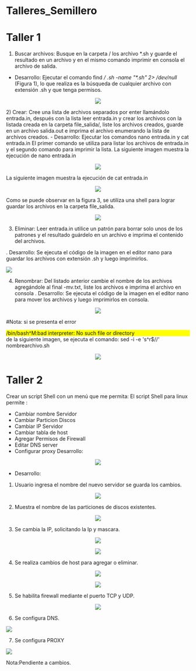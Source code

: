 # Talleres_Semillero
# Taller 1
 1) Buscar archivos: Busque en la carpeta / los archivo *.sh y guarde el resultado en un
archivo y en el mismo comando imprimir en consola el archivo de salida.
 - Desarrollo: Ejecutar el comando find _/ .sh -name "*.sh" 2> /dev/null_ (Figura 1), lo que realiza es la búsqueda de cualquier archivo con extensión .sh y que tenga permisos. 
<p align="center">
<img src="https://github.com/NorelyJ/Talleres_Semillero/blob/f1e9ea54187317e3e95cd7795cb855976fd9b284/Taller1_SO/Taller1.SO.PNG" >
</p>
 2) Crear: Cree una lista de archivos separados por enter llamándolo entrada.in,
después con la lista leer entrada.in y crear los archivos con la listada
creada en la carpeta file_salida/, liste los archivos creados, guarde en un
archivo salida.out e imprima el archivo enumerando la lista de archivos
creados.
- Desarrollo: Ejecutar los comandos nano entrada.in y cat entrada.in
El primer comando se utiliza para listar los archivos de entrada.in y el segundo comando para imprimir la lista.
La siguiente imagen muestra la ejecución de nano entrada.in
<p align="center">
<img src="https://github.com/NorelyJ/Talleres_Semillero/blob/f1e9ea54187317e3e95cd7795cb855976fd9b284/Taller1_SO/Taller1.1.SO.PNG" >
</p>
La siguiente imagen muestra la ejecución de cat entrada.in
<p align="center">
<img src="https://github.com/NorelyJ/Talleres_Semillero/blob/f1e9ea54187317e3e95cd7795cb855976fd9b284/Taller1_SO/Taller1.2.SO.PNG">
</p>

Como se puede observar en la figura 3, se utiliza una shell para lograr guardar los archivos en la carpeta file_salida.
<p align="center">
<img src="https://github.com/NorelyJ/Talleres_Semillero/blob/f1e9ea54187317e3e95cd7795cb855976fd9b284/Taller1_SO/Taller1.3.SO.PNG" >
</p>

 
 3) Eliminar: Leer entrada.in utilice un patrón para borrar solo unos de los patrones y
el resultado guárdelo en un archivo e imprima el contenido del archivos.

. Desarrollo: Se ejecuta el código de la imagen en el editor nano para guardar los archivos con extensión .sh y luego imprimirlos. 

<img src="https://github.com/NorelyJ/Talleres_Semillero/blob/27e44aa3772018a396628cc3b472b5215d20d3ae/Taller1_SO/Taller1_Eliminarsh.PNG" >



 4) Renombrar: Del listado anterior cambie el nombre de los archivos agregándole al
final -mv.txt, liste los archivos e imprima el archivo en consola
. Desarrollo: Se ejecuta el código de la imagen en el editor nano para mover los archivos y luego imprimirlos en consola.

<p align="center">
<img src="https://github.com/NorelyJ/Talleres_Semillero/blob/27e44aa3772018a396628cc3b472b5215d20d3ae/Taller1_SO/mv_taller1.PNG" >
</p>

#Nota: si se presenta el error <div style="background-color:#FFFF00"> /bin/bash^M:bad interpreter: No such file or directory</div> de la siguiente imagen, se ejecuta el comando: sed -i -e 's^r$//' nombrearchivo.sh
<p align="center">
<img src="https://github.com/NorelyJ/Talleres_Semillero/blob/27e44aa3772018a396628cc3b472b5215d20d3ae/Taller1_SO/Falla_Taller1.PNG " >
</p>

# Taller 2
Crear un script Shell con un menú que me permita:
El script Shell para linux permite :
- Cambiar nombre Servidor
- Cambiar Particion Discos
- Cambiar IP Servidor
- Cambiar tabla de host
- Agregar Permisos de Firewall
- Editar DNS server
- Configurar proxy
Desarrollo:

<p align="center">
<img src="https://github.com/NorelyJ/Talleres_Semillero/blob/ae1c7fe327b2a0586ffb20e00132e5ee5ea37792/Taller2_SO/Menu.PNG " >
</p>

- Desarrollo: 
1) Usuario ingresa el nombre del nuevo servidor se guarda los cambios.

<p align="center">
<img src="https://github.com/NorelyJ/Talleres_Semillero/blob/ae1c7fe327b2a0586ffb20e00132e5ee5ea37792/Taller2_SO/1.Nombre_Servidor.PNG">
</p>

2) Muestra el nombre de las particiones de discos existentes.

<p align="center">
<img src=" https://github.com/NorelyJ/Talleres_Semillero/blob/cfa2265f3729c563e46bb6c752c2d714100923b7/Taller2_SO/2.Particion.PNG">
</p>

3) Se cambia la IP, solicitando la Ip y mascara.

<p align="center">
<img src="https://github.com/NorelyJ/Talleres_Semillero/blob/ae1c7fe327b2a0586ffb20e00132e5ee5ea37792/Taller2_SO/3.Ip_a.PNG">
</p>

<p align="center">
<img src="https://github.com/NorelyJ/Talleres_Semillero/blob/ae1c7fe327b2a0586ffb20e00132e5ee5ea37792/Taller2_SO/3.Ip_b.PNG">
</p>

4) Se realiza cambios de host para agregar o eliminar.

<p align="center">
<img src="https://github.com/NorelyJ/Talleres_Semillero/blob/ae1c7fe327b2a0586ffb20e00132e5ee5ea37792/Taller2_SO/4.1.Tablahost.PNG">
</p>

<p align="center">
<img src=" https://github.com/NorelyJ/Talleres_Semillero/blob/ae1c7fe327b2a0586ffb20e00132e5ee5ea37792/Taller2_SO/4.Tablahost.PNG">
</p>


5) Se habilita firewall mediante el puerto TCP y UDP.
<p align="center">
<img src=" https://github.com/NorelyJ/Talleres_Semillero/blob/ae1c7fe327b2a0586ffb20e00132e5ee5ea37792/Taller2_SO/5.Firewall.PNG " >
</p>

6) Se configura DNS.

<img src=" https://github.com/NorelyJ/Talleres_Semillero/blob/ae1c7fe327b2a0586ffb20e00132e5ee5ea37792/Taller2_SO/6.DNS.PNG " >


7) Se configura PROXY

<img src=" https://github.com/NorelyJ/Talleres_Semillero/blob/ae1c7fe327b2a0586ffb20e00132e5ee5ea37792/Taller2_SO/7.Proxy.PNG " >





Nota:Pendiente a cambios.

